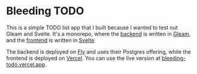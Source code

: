# Bleeding TODO

This is a simple TODO list app that I built because I wanted to test out Gleam and Svelte. It's a
monorepo, where the [backend](https://github.com/henriquecbuss/bleeding-todo/tree/main/backend)
is written in [Gleam](https://gleam.run), and the
[frontend](https://github.com/henriquecbuss/bleeding-todo/tree/main/frontend) is written in
[Svelte](https://svelte.dev).

The backend is deployed on [Fly](https://fly.io) and uses their Postgres offering, while the frontend
is deployed on [Vercel](https://vercel.com). You can use the live version at [bleeding-todo.vercel.app](https://bleeding-todo.vercel.app).
